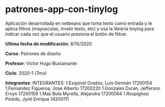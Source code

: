 # patrones-app-con-tinylog
Aplicación desarrollada en netbeans que toma texto como entrada y le aplica filtros (mayusculas, invetir texto, etc) y usa la librería tinylog para indicar cada vez que el usuario presiona el botón de filtrar.

**Ultima fecha de modificación**: 8/10/2020

**Curso**: Patrones de diseño

**Profesor**: Victor Hugo Bustamante

**Ciclo**: 2020-1 (7mo)

**Integrantes**:
INTEGRANTES:
1.Esquivel Grados, Luis Germán          17200154
1.Fernandez Figueroa, Jose Alberto      17200220
1.Gonzales Duran, Jefferson Ervyn       17200159
1.Mas Bula Myrella, Alejandra           17200064
1.Rospigliosi Pinedo, Jyoti Enrique     14200111 
